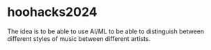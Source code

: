 # hoohacks2024

The idea is to be able to use AI/ML to be able to distinguish between different styles of music between different artists.
